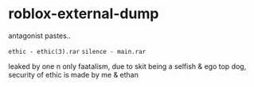 # roblox-external-dump
antagonist pastes..

``
ethic - ethic(3).rar
``
``
silence - main.rar
``

leaked by one n only faatalism,
due to skit being a selfish & ego top dog, security of ethic is made by me & ethan
